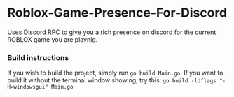 # Roblox-Game-Presence-For-Discord
Uses Discord RPC to give you a rich presence on discord for the current ROBLOX game you are playnig. 

### Build instructions

If you wish to build the project, simply run `go build Main.go`.
If you want to build it without the terminal window showing, try this: `go build -ldflags "-H=windowsgui" Main.go`
